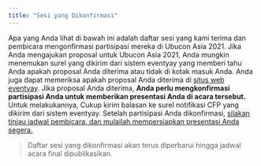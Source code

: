 ```yaml
---
title: "Sesi yang Dikonfirmasi"
---
```

Apa yang Anda lihat di bawah ini adalah daftar sesi yang kami terima dan pembicara mengonfirmasi partisipasi mereka di Ubucon Asia 2021.
Jika Anda mengajukan proposal untuk Ubucon Asia 2021, Anda mungkin menemukan surel yang dikirim dari sistem eventyay yang memberi tahu Anda apakah proposal Anda diterima atau tidak di kotak masuk Anda.
Anda juga dapat memeriksa apakah proposal Anda diterima di [situs web eventyay](https://eventyay.com/my-sessions).
Jika proposal Anda diterima, **Anda perlu mengkonfirmasi partisipasi Anda untuk memberikan presentasi Anda di acara tersebut.** Untuk melakukannya, Cukup kirim balasan ke surel notifikasi CFP yang dikirim dari sistem eventyay. Setelah partisipasi Anda dikonfirmasi, [silakan tinjau jadwal pembicara, dan mulailah mempersiapkan presentasi Anda segera.](../news/2021-07-30-speaker-schedules/)

> Daftar sesi yang dikonfirmasi akan terus diperbarui hingga jadwal acara final dipublikasikan.